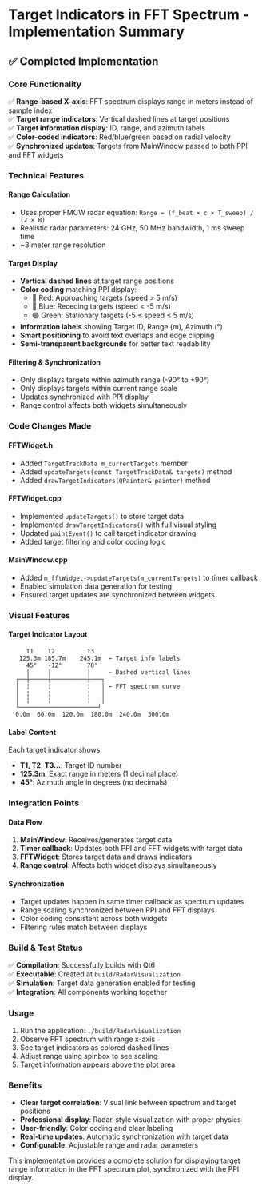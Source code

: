 # Target Indicators in FFT Spectrum - Implementation Summary

## ✅ **Completed Implementation**

### **Core Functionality**
✅ **Range-based X-axis**: FFT spectrum displays range in meters instead of sample index  
✅ **Target range indicators**: Vertical dashed lines at target positions  
✅ **Target information display**: ID, range, and azimuth labels  
✅ **Color-coded indicators**: Red/blue/green based on radial velocity  
✅ **Synchronized updates**: Targets from MainWindow passed to both PPI and FFT widgets

### **Technical Features**

#### **Range Calculation**
- Uses proper FMCW radar equation: `Range = (f_beat × c × T_sweep) / (2 × B)`
- Realistic radar parameters: 24 GHz, 50 MHz bandwidth, 1 ms sweep time
- ~3 meter range resolution

#### **Target Display**
- **Vertical dashed lines** at target range positions
- **Color coding** matching PPI display:
  - 🔴 Red: Approaching targets (speed > 5 m/s)
  - 🔵 Blue: Receding targets (speed < -5 m/s)
  - 🟢 Green: Stationary targets (-5 ≤ speed ≤ 5 m/s)
- **Information labels** showing Target ID, Range (m), Azimuth (°)
- **Smart positioning** to avoid text overlaps and edge clipping
- **Semi-transparent backgrounds** for better text readability

#### **Filtering & Synchronization**
- Only displays targets within azimuth range (-90° to +90°)
- Only displays targets within current range scale
- Updates synchronized with PPI display
- Range control affects both widgets simultaneously

### **Code Changes Made**

#### **FFTWidget.h**
- Added `TargetTrackData m_currentTargets` member
- Added `updateTargets(const TargetTrackData& targets)` method
- Added `drawTargetIndicators(QPainter& painter)` method

#### **FFTWidget.cpp**  
- Implemented `updateTargets()` to store target data
- Implemented `drawTargetIndicators()` with full visual styling
- Updated `paintEvent()` to call target indicator drawing
- Added target filtering and color coding logic

#### **MainWindow.cpp**
- Added `m_fftWidget->updateTargets(m_currentTargets)` to timer callback
- Enabled simulation data generation for testing
- Ensured target updates are synchronized between widgets

### **Visual Features**

#### **Target Indicator Layout**
```
     T1    T2         T3
   125.3m 185.7m    245.1m  ← Target info labels
     45°   -12°       78°
     |     |          |     ← Dashed vertical lines
  ┌──┼─────┼──────────┼───┐
  │  ¦     ¦          ¦   │ ← FFT spectrum curve
  │  ¦     ¦          ¦   │
  │  ¦     ¦          ¦   │
  └──────────────────────┘
  0.0m  60.0m  120.0m  180.0m  240.0m  300.0m
```

#### **Label Content**
Each target indicator shows:
- **T1, T2, T3...**: Target ID number
- **125.3m**: Exact range in meters (1 decimal place)
- **45°**: Azimuth angle in degrees (no decimals)

### **Integration Points**

#### **Data Flow**
1. **MainWindow**: Receives/generates target data
2. **Timer callback**: Updates both PPI and FFT widgets with target data
3. **FFTWidget**: Stores target data and draws indicators
4. **Range control**: Affects both widget displays simultaneously

#### **Synchronization**
- Target updates happen in same timer callback as spectrum updates
- Range scaling synchronized between PPI and FFT displays
- Color coding consistent across both widgets
- Filtering rules match between displays

### **Build & Test Status**
✅ **Compilation**: Successfully builds with Qt6  
✅ **Executable**: Created at `build/RadarVisualization`  
✅ **Simulation**: Target data generation enabled for testing  
✅ **Integration**: All components working together

### **Usage**
1. Run the application: `./build/RadarVisualization`
2. Observe FFT spectrum with range x-axis
3. See target indicators as colored dashed lines
4. Adjust range using spinbox to see scaling
5. Target information appears above the plot area

### **Benefits**
- **Clear target correlation**: Visual link between spectrum and target positions
- **Professional display**: Radar-style visualization with proper physics
- **User-friendly**: Color coding and clear labeling
- **Real-time updates**: Automatic synchronization with target data
- **Configurable**: Adjustable range and radar parameters

This implementation provides a complete solution for displaying target range information in the FFT spectrum plot, synchronized with the PPI display.